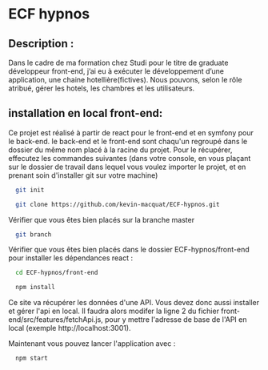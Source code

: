 # ECF hypnos

## Description :

Dans le cadre de ma formation chez Studi pour le titre de graduate développeur front-end, j’ai eu à exécuter le développement d’une application, une chaine hotellière(fictives). Nous pouvons, selon le rôle atribué, gérer les hotels, les chambres et les utilisateurs.

## installation en local front-end:

Ce projet est réalisé à partir de react pour le front-end et en symfony pour le back-end.
le back-end et le front-end sont chaqu'un regroupé dans le dossier du même nom placé à la racine du projet.
Pour le récupérer, effecutez les commandes suivantes (dans votre console, en vous plaçant sur le dossier de travail dans lequel vous voulez importer le projet, et en prenant soin d'installer git sur votre machine)
```bash
  git init
```
```bash
  git clone https://github.com/kevin-macquat/ECF-hypnos.git
```

Vérifier que vous êtes bien placés sur la branche master

```bash
  git branch
```

Vérifier que vous êtes bien placés dans le dossier ECF-hypnos/front-end pour installer les dépendances react :

```bash
  cd ECF-hypnos/front-end
```
```bash
  npm install
```

Ce site va récupérer les données d'une API. Vous devez donc aussi installer et gérer l'api en local. Il faudra alors modifer la ligne 2 du fichier front-end/src/features/fetchApi.js, pour y mettre l'adresse de base de l'API en local (exemple http://localhost:3001).

Maintenant vous pouvez lancer l'application avec :

```bash
  npm start
```